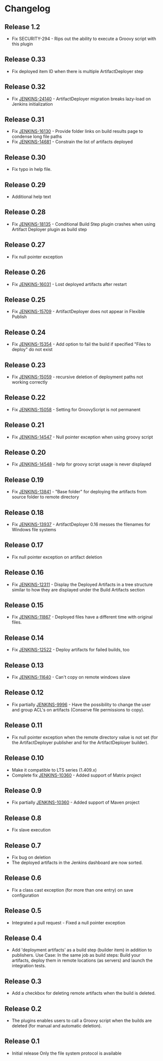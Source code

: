 # Changelog

## Release 1.2

* Fix SECURITY-294 - Rips out the ability to execute a Groovy script
with this plugin

## Release 0.33

* Fix deployed item ID when there is multiple ArtifactDeployer step

## Release 0.32

* Fix [JENKINS-24140](https://issues.jenkins.io/browse/JENKINS-24140) -
ArtifactDeployer migration breaks lazy-load on Jenkins initialization

## Release 0.31

* Fix [JENKINS-16130](https://issues.jenkins.io/browse/JENKINS-16130) -
Provide folder links on build results page to condense long file paths
* Fix [JENKINS-14681](https://issues.jenkins.io/browse/JENKINS-14681) -
Constrain the list of artifacts deployed

## Release 0.30

* Fix typo in help file.

## Release 0.29

* Additional help text

## Release 0.28

* Fix [JENKINS-18135](https://issues.jenkins.io/browse/JENKINS-18135) -
Conditional Build Step plugin crashes when using Artifact Deployer
plugin as build step

## Release 0.27

* Fix null pointer exception

## Release 0.26

* Fix [JENKINS-16031](https://issues.jenkins.io/browse/JENKINS-16031) -
Lost deployed artifacts after restart

## Release 0.25

* Fix [JENKINS-15709](https://issues.jenkins.io/browse/JENKINS-15709) -
ArtifactDeployer does not appear in Flexible Publish

## Release 0.24

* Fix [JENKINS-15354](https://issues.jenkins.io/browse/JENKINS-15354) -
Add option to fail the build if specified "Files to deploy" do not exist

## Release 0.23

* Fix [JENKINS-15059](https://issues.jenkins.io/browse/JENKINS-15059) -
recursive deletion of deployment paths not working correctly

## Release 0.22

* Fix [JENKINS-15058](https://issues.jenkins.io/browse/JENKINS-15058) -
Setting for GroovyScript is not permanent

## Release 0.21

* Fix [JENKINS-14547](https://issues.jenkins.io/browse/JENKINS-14547) -
Null pointer exception when using groovy script

## Release 0.20

* Fix [JENKINS-14548](https://issues.jenkins.io/browse/JENKINS-14548) -
help for groovy script usage is never displayed

## Release 0.19

* Fix [JENKINS-13841](https://issues.jenkins.io/browse/JENKINS-13841) -
"Base folder" for deploying the artifacts from source folder to remote
directory

## Release 0.18

* Fix [JENKINS-13937](https://issues.jenkins.io/browse/JENKINS-13937) -
ArtifactDeployer 0.16 messes the filenames for Windows file systems

## Release 0.17

* Fix null pointer exception on artifact deletion

## Release 0.16

* Fix [JENKINS-12311](https://issues.jenkins.io/browse/JENKINS-12311) -
Display the Deployed Artifacts in a tree structure similar to how they
are displayed under the Build Artifacts section

## Release 0.15

* Fix [JENKINS-11867](https://issues.jenkins.io/browse/JENKINS-11867) -
Deployed files have a different time with original files.

## Release 0.14

* Fix [JENKINS-12522](https://issues.jenkins.io/browse/JENKINS-12522) -
Deploy artifacts for failed builds, too

## Release 0.13

* Fix [JENKINS-11640](https://issues.jenkins.io/browse/JENKINS-11640) -
Can't copy on remote windows slave

## Release 0.12

* Fix partially
[JENKINS-9996](https://issues.jenkins.io/browse/JENKINS-9996) - Have
the possibility to change the user and group ACL's on artifacts
(Conserve file permissions to copy).

## Release 0.11

* Fix null pointer exception when the remote directory value is not set
(for the ArtifactDeployer publisher and for the ArtifactDeployer
builder).

## Release 0.10

* Make it compatible to LTS series (1.409.x)
* Complete fix
[JENKINS-10360](https://issues.jenkins.io/browse/JENKINS-10360) -
Added support of Matrix project

## Release 0.9

* Fix partially
[JENKINS-10360](https://issues.jenkins.io/browse/JENKINS-10360) -
Added support of Maven project

## Release 0.8

* Fix slave execution

## Release 0.7

* Fix bug on deletion
* The deployed artifacts in the Jenkins dashboard are now sorted.

## Release 0.6

* Fix a class cast exception (for more than one entry) on save
configuration

## Release 0.5

* Integrated a pull request - Fixed a null pointer exception

## Release 0.4

* Add 'deployment artifacts' as a build step (builder item) in
addition to publishers.
Use Case: In the same job as build steps: Build your artifacts, deploy
them in remote locations (as servers) and launch the integration tests.

## Release 0.3

* Add a checkbox for deleting remote artifacts when the build is
deleted.

## Release 0.2

* The plugins enables users to call a Groovy script when the builds are
deleted (for manual and automatic deletion).

## Release 0.1

* Initial release
Only the file system protocol is available
